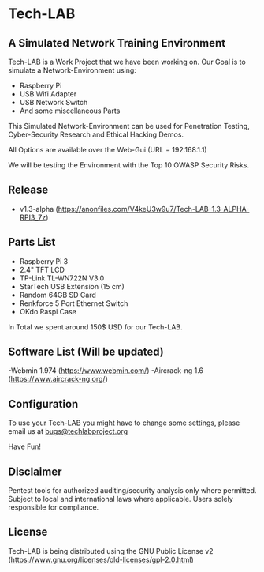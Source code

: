 # Tech-LAB

## A Simulated Network Training Environment

Tech-LAB is a Work Project that we have been working on.
Our Goal is to simulate a Network-Environment using:

- Raspberry Pi
- USB Wifi Adapter
- USB Network Switch
- And some miscellaneous Parts

This Simulated Network-Environment can be used for Penetration Testing, Cyber-Security Research and Ethical Hacking Demos.

All Options are available over the Web-Gui (URL = 192.168.1.1)

We will be testing the Environment with the Top 10 OWASP Security Risks.


## Release
- v1.3-alpha (https://anonfiles.com/V4keU3w9u7/Tech-LAB-1.3-ALPHA-RPI3_7z)


## Parts List

- Raspberry Pi 3
- 2.4" TFT LCD
- TP-Link TL-WN722N V3.0
- StarTech USB Extension (15 cm)
- Random 64GB SD Card
- Renkforce 5 Port Ethernet Switch
- OKdo Raspi Case

In Total we spent around 150$ USD for our Tech-LAB.

## Software List (Will be updated)

-Webmin 1.974 (https://www.webmin.com/)
-Aircrack-ng 1.6 (https://www.aircrack-ng.org/)

## Configuration

To use your Tech-LAB you might have to change some settings, please email us at bugs@techlabproject.org

Have Fun!


## Disclaimer

Pentest tools for authorized auditing/security analysis only where permitted. Subject to local and international laws where applicable. Users solely responsible for compliance.


## License
Tech-LAB is being distributed using the GNU Public License v2 (https://www.gnu.org/licenses/old-licenses/gpl-2.0.html)
